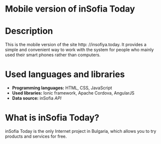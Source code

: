 Mobile version of inSofia Today
====================
# Description
This is the mobile version of the site http: //insofiya.today. It provides a simple and convenient way to work with the system for people who mainly used their smart phones rather than computers.

# Used languages ​​and libraries
  - **Programming languages:** HTML, CSS, JavaScript
  - **Used libraries:** Ionic framework, Apache Cordova, AngularJS
  - **Data source:** inSofia *API*

# What is inSofia Today?
inSofia Today is the only Internet project in Bulgaria, which allows you to try products and services for free.
